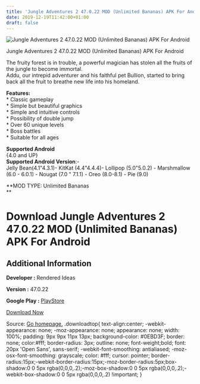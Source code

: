 ```yaml
---
title: 'Jungle Adventures 2 47.0.22 MOD (Unlimited Bananas) APK For Android'
date: 2019-12-19T11:42:00+01:00
draft: false
---
```


![Jungle Adventures 2 47.0.22 MOD (Unlimited Bananas) APK For Android](https://i0.wp.com/apkhome.net/wp-content/uploads/2019/12/Jungle-Adventures-2-47.0.22-MOD-Unlimited-Bananas.png "Jungle Adventures 2 47.0.22 MOD (Unlimited Bananas) APK For Android")

  

Jungle Adventures 2 47.0.22 MOD (Unlimited Bananas) APK For Android

The fruity forest is in trouble, a powerful magician has stolen all the fruits of the jungle to become immortal.  
Addu, our intrepid adventurer and his faithful pet Bullion, started to bring back all the fruit to breathe new life into his homeland.

**Features:**  
\* Classic gameplay  
\* Simple but beautiful graphics  
\* Simple and intuitive controls  
\* Possibility of double jump  
\* Over 60 unique levels  
\* Boss battles  
\* Suitable for all ages

**Supported Android**  
{4.0 and UP}  
**Supported Android Version**:-  
Jelly Bean(4.1"4.3.1)- KitKat (4.4"4.4.4)- Lollipop (5.0"5.0.2) - Marshmallow (6.0 - 6.0.1) - Nougat (7.0 " 7.1.1) - Oreo (8.0-8.1) - Pie (9.0)

**MOD TYPE: Unlimited Bananas  
**

Download Jungle Adventures 2 47.0.22 MOD (Unlimited Bananas) APK For Android
============================================================================

Additional Information
----------------------

**Developer :** Rendered Ideas

**Version :** 47.0.22

**Google Play :** [PlayStore](https://play.google.com/store/apps/details?id=com.renderedideas.jungleadventures2)

  

[Download Now](https://store4app.co/post/jungle-adventures-2-47-0-22-mod-unlimited-bananas-apk-for-android_1576742420)

  
Source: [Go homepage.](https://store4app.co/post/jungle-adventures-2-47-0-22-mod-unlimited-bananas-apk-for-android_1576742420) .downloadtop{ text-align:center; -webkit-appearance: none; -moz-appearance: none; appearance: none; width: 100%; padding: 9px 9px 11px 13px; background-color: #0EBD3F; border: none; color:#fff; border-radius: 3px; outline: none; font-weight;bold; font: 20px 'Open Sans', sans-serif; -webkit-font-smoothing: antialiased; -moz-osx-font-smoothing: grayscale; color: #fff; cursor: pointer; border-radius:15px;-webkit-border-radius:15px;-moz-border-radius:5px;box-shadow:0 0 5px rgba(0,0,0,.2);-moz-box-shadow:0 0 5px rgba(0,0,0,.2);-webkit-box-shadow:0 0 5px rgba(0,0,0,.2) !important; }
